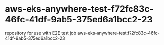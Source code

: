 # aws-eks-anywhere-test-f72fc83c-46fc-41df-9ab5-375ed6a1bcc2-23
repository for use with E2E test job aws-eks-anywhere-test:f72fc83c-46fc-41df-9ab5-375ed6a1bcc2-23
